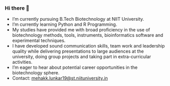 ### Hi there 👋


- I’m currently pursuing B.Tech Biotechnology at NIIT University.
- I’m currently learning Python and R Programming.
- My studies have provided me with broad proficiency in the use of biotechnology methods, tools, instruments, bioinformatics software and experimental techniques. 
- I have developed sound communication skills, team work and leadership quality while delivering presentations to large audiences at the university, doing group projects and taking part in extra-curricular activities.
- I’m eager to hear about potential career opportunities in the biotechnology sphere.
- Contact: mehakk.lunkar19@st.niituniversity.in

